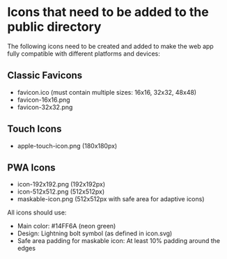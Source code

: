 
# Icons that need to be added to the public directory

The following icons need to be created and added to make the web app fully compatible with different platforms and devices:

## Classic Favicons
- favicon.ico (must contain multiple sizes: 16x16, 32x32, 48x48)
- favicon-16x16.png
- favicon-32x32.png

## Touch Icons
- apple-touch-icon.png (180x180px)

## PWA Icons
- icon-192x192.png (192x192px)
- icon-512x512.png (512x512px)
- maskable-icon.png (512x512px with safe area for adaptive icons)

All icons should use:
- Main color: #14FF6A (neon green)
- Design: Lightning bolt symbol (as defined in icon.svg)
- Safe area padding for maskable icon: At least 10% padding around the edges
